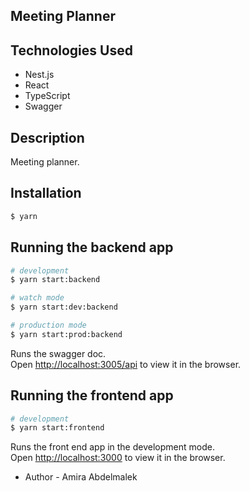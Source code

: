 ## Meeting Planner

## Technologies Used

- Nest.js
- React
- TypeScript
- Swagger

## Description

Meeting planner.

## Installation

```bash
$ yarn
```

## Running the backend app

```bash
# development
$ yarn start:backend

# watch mode
$ yarn start:dev:backend

# production mode
$ yarn start:prod:backend
```

Runs the swagger doc.\
Open [http://localhost:3005/api](http://localhost:3005/api) to view it in the browser.

## Running the frontend app

```bash
# development
$ yarn start:frontend
```
Runs the front end app in the development mode.\
Open [http://localhost:3000](http://localhost:3000) to view it in the browser.


- Author - Amira Abdelmalek


